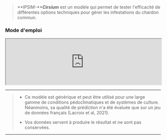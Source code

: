 > **IPSIM-*****Cirsium*** est un modèle qui permet de tester l'efficacité de différentes options techniques pour gérer les infestations du chardon commun.


### Mode d'emploi


<div class="iframe-container">
<iframe id="tuto_fr"
  class="responsive-iframe"
  title="tuto_fr"
  width="100%"
  height="auto"
  src="https://tutos.doana-r.com/ipsimcirsium_fr#1"> 
  scrolling="no" 
  frameborder=0
</iframe>
</div>

***

> - Ce modèle est générique et peut être utilisé pour une large gamme de conditions pédoclimatiques et de systèmes de culture. 
> Néanmoins, sa qualité de prédiction n'a été évaluée que sur un jeu de données français (Lacroix et al, 2021).
>
> - Vos données servent à produire le résultat et ne sont pas conservées.

***


